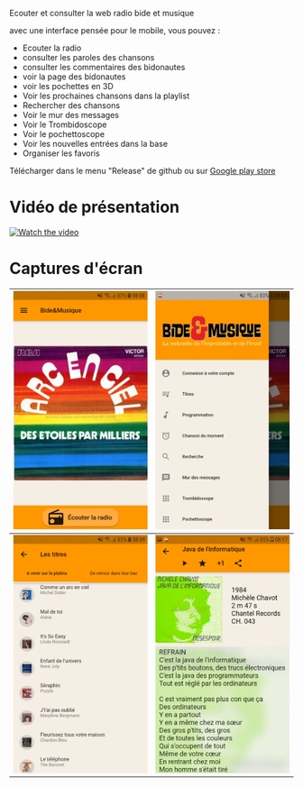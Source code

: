Ecouter et consulter la web radio bide et musique

avec une interface pensée pour le mobile, vous pouvez :

* Ecouter la radio
* consulter les paroles des chansons
* consulter les commentaires des bidonautes
* voir la page des bidonautes
* voir les pochettes en 3D
* Voir les prochaines chansons dans la playlist
* Rechercher des chansons
* Voir le mur des messages
* Voir le Trombidoscope
* Voir le pochettoscope
* Voir les nouvelles entrées dans la base
* Organiser les favoris

Télécharger dans le menu "Release" de github ou sur [Google play store](https://play.google.com/store/apps/details?id=fr.odrevet.bide_et_musique)

# Vidéo de présentation 

[![Watch the video](https://img.youtube.com/vi/Zsl5Qezuqh0/0.jpg)](https://www.youtube.com/watch?v=Zsl5Qezuqh0)

# Captures d'écran 

|  <img src="/screenshots/Screenshot_Principale.jpg" width="240px" /> |  <img src="/screenshots/Screenshot_menu.jpg" width="240px" /> |
|---|---|
| <img src="/screenshots/Screenshot_titres.jpg" width="240px" />  | <img src="/screenshots/Screenshot_page_chanson.jpg" width="240px" />  |

